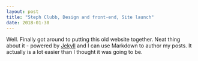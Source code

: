 ```yaml
---
layout: post
title: "Steph Clubb, Design and front-end, Site launch"
date: 2018-01-30
---
```


Well. Finally got around to putting this old website together. Neat thing about it - powered by [Jekyll](http://jekyllrb.com) and I can use Markdown to author my posts. It actually is a lot easier than I thought it was going to be.
